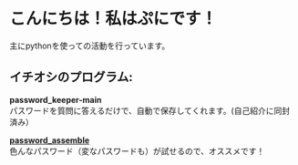 # こんにちは！私はぷにです！ 
主にpythonを使っての活動を行っています。
## イチオシのプログラム:
**password_keeper-main**<br>
パスワードを質問に答えるだけで、自動で保存してくれます。(自己紹介に同封済み）

**<a href="https://github.com/pnychan/password_assemble">password_assemble</a>**<br>
色んなパスワード（変なパスワードも）が試せるので、オススメです！
